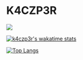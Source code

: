 # K4CZP3R 

![](https://komarev.com/ghpvc/?username=K4CZP3R)



[![k4czp3r's wakatime stats](https://github-readme-stats.vercel.app/api/wakatime?username=K4CZP3R&layout=compact&theme=dracula)](https://github.com/anuraghazra/github-readme-stats)

[![Top Langs](https://github-readme-stats.vercel.app/api/top-langs/?username=K4CZP3R&layout=compact&theme=dracula)](https://github.com/anuraghazra/github-readme-stats)
